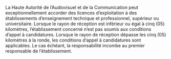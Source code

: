 La Haute Autorité de l’Audiovisuel et de la Communication peut exceptionnellement accorder des licences d’exploitation à des établissements d’enseignement technique et professionnel, supérieur ou universitaire.
Lorsque le rayon de réception est inférieur ou égal à cinq (05) kilomètres, l’établissement concerné n’est pas soumis aux conditions d’appel à candidatures.
Lorsque le rayon de réception dépasse les cinq (05) kilomètres à la ronde, les conditions d’appel à candidatures sont applicables.
Le cas échéant, la responsabilité incombe au premier responsable de l’établissement.